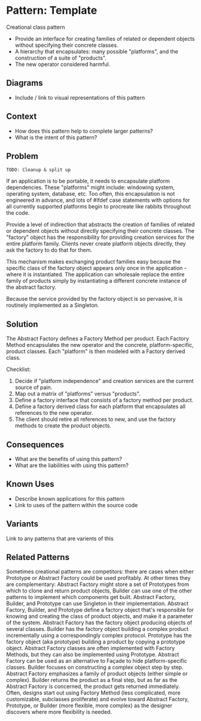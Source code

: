 # Pattern: Template

Creational class pattern

* Provide an interface for creating families of related or dependent objects without specifying their concrete classes.
* A hierarchy that encapsulates: many possible "platforms", and the construction of a suite of "products".
* The new operator considered harmful.

## Diagrams

* Include / link to visual representations of this pattern

## Context

* How does this pattern help to complete larger patterns?
* What is the intent of this pattern?

## Problem

```
TODO: Cleanup & split up
```

If an application is to be portable, it needs to encapsulate platform dependencies. These "platforms" might include: windowing system, operating system, database, etc. Too often, this encapsulation is not engineered in advance, and lots of #ifdef case statements with options for all currently supported platforms begin to procreate like rabbits throughout the code.

Provide a level of indirection that abstracts the creation of families of related or dependent objects without directly specifying their concrete classes. The "factory" object has the responsibility for providing creation services for the entire platform family. Clients never create platform objects directly, they ask the factory to do that for them.

This mechanism makes exchanging product families easy because the specific class of the factory object appears only once in the application - where it is instantiated. The application can wholesale replace the entire family of products simply by instantiating a different concrete instance of the abstract factory.

Because the service provided by the factory object is so pervasive, it is routinely implemented as a Singleton.

## Solution

The Abstract Factory defines a Factory Method per product. Each Factory Method encapsulates the new operator and the concrete, platform-specific, product classes. Each "platform" is then modeled with a Factory derived class.

Checklist:

1. Decide if "platform independence" and creation services are the current source of pain.
2. Map out a matrix of "platforms" versus "products".
3. Define a factory interface that consists of a factory method per product.
4. Define a factory derived class for each platform that encapsulates all references to the new operator.
5. The client should retire all references to new, and use the factory methods to create the product objects.

## Consequences

* What are the benefits of using this pattern?
* What are the liabilities with using this pattern?

## Known Uses

* Describe known applications for this pattern
* Link to uses of the pattern within the source code

## Variants

Link to any patterns that are varients of this

## Related Patterns

Sometimes creational patterns are competitors: there are cases when either Prototype or Abstract Factory could be used profitably. At other times they are complementary: Abstract Factory might store a set of Prototypes from which to clone and return product objects, Builder can use one of the other patterns to implement which components get built. Abstract Factory, Builder, and Prototype can use Singleton in their implementation.
Abstract Factory, Builder, and Prototype define a factory object that's responsible for knowing and creating the class of product objects, and make it a parameter of the system. Abstract Factory has the factory object producing objects of several classes. Builder has the factory object building a complex product incrementally using a correspondingly complex protocol. Prototype has the factory object (aka prototype) building a product by copying a prototype object.
Abstract Factory classes are often implemented with Factory Methods, but they can also be implemented using Prototype.
Abstract Factory can be used as an alternative to Façade to hide platform-specific classes.
Builder focuses on constructing a complex object step by step. Abstract Factory emphasizes a family of product objects (either simple or complex). Builder returns the product as a final step, but as far as the Abstract Factory is concerned, the product gets returned immediately.
Often, designs start out using Factory Method (less complicated, more customizable, subclasses proliferate) and evolve toward Abstract Factory, Prototype, or Builder (more flexible, more complex) as the designer discovers where more flexibility is needed.

